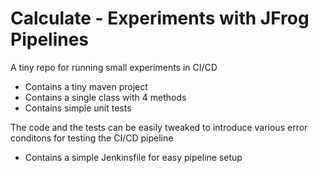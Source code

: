 # Calculate - Experiments with JFrog Pipelines
A tiny repo for running small experiments in CI/CD

- Contains a tiny maven project
- Contains a single class with 4 methods
- Contains simple unit tests

The code and the tests can be easily tweaked to introduce various error conditons for testing the CI/CD pipeline
 
- Contains a simple Jenkinsfile for easy pipeline setup
